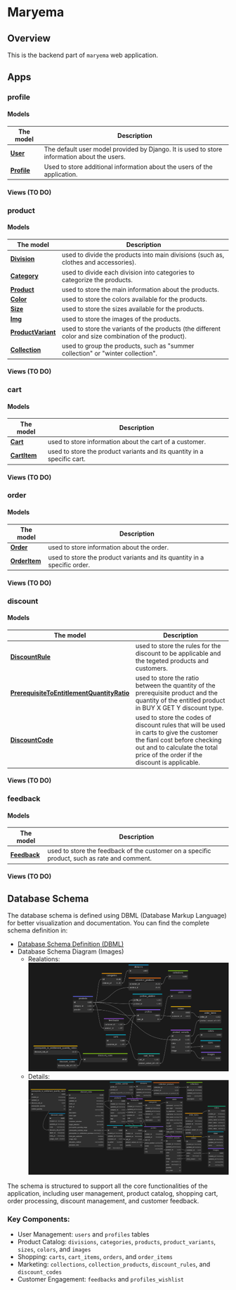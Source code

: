 # **Maryema**

## **Overview**

This is the backend part of `maryema` web application.

## **Apps**

### **profile**

#### **Models**

| The model                                                                           | Description                                                                                 |
| ----------------------------------------------------------------------------------- | ------------------------------------------------------------------------------------------- |
| **[User](https://docs.djangoproject.com/en/5.1/topics/auth/default/#user-objects)** | The default user model provided by Django. It is used to store information about the users. |
| **[Profile](/profile/models.py#10)**                                                | Used to store additional information about the users of the application.                    |

#### **Views (TO DO)**

### **product**

#### **Models**

| The model                                          | Description                                                                                           |
| -------------------------------------------------- | ----------------------------------------------------------------------------------------------------- |
| **[Division](/product/models/division.py)**        | used to divide the products into main divisions (such as, clothes and accessories).                   |
| **[Category](/product/models/category.py)**        | used to divide each division into categories to categorize the products.                              |
| **[Product](/product/models/product.py#20)**       | used to store the main information about the products.                                                |
| **[Color](/product/models/color.py#14)**           | used to store the colors available for the products.                                                  |
| **[Size](/product/models/size.py)**                | used to store the sizes available for the products.                                                   |
| **[Img](/product/models/image.py)**                | used to store the images of the products.                                                             |
| **[ProductVariant](/product/models/variant.py#7)** | used to store the variants of the products (the different color and size combination of the product). |
| **[Collection](/product/models/collection.py)**    | used to group the products, such as "summer collection" or "winter collection".                       |

#### **Views (TO DO)**

### **cart**

#### **Models**

| The model                          | Description                                                             |
| ---------------------------------- | ----------------------------------------------------------------------- |
| **[Cart](/cart/models.py#22)**     | used to store information about the cart of a customer.                 |
| **[CartItem](/cart/models.py#75)** | used to store the product variants and its quantity in a specific cart. |

#### **Views (TO DO)**

### **order**

#### **Models**

| The model                            | Description                                                              |
| ------------------------------------ | ------------------------------------------------------------------------ |
| **[Order](/order/models.py#14)**     | used to store information about the order.                               |
| **[OrderItem](/order/models.py#77)** | used to store the product variants and its quantity in a specific order. |

#### **Views (TO DO)**

### **discount**

#### **Models**

| The model                                                             | Description                                                                                                                                                                                               |
| --------------------------------------------------------------------- | --------------------------------------------------------------------------------------------------------------------------------------------------------------------------------------------------------- |
| **[DiscountRule](/discount/models.py#18)**                            | used to store the rules for the discount to be applicable and the tegeted products and customers.                                                                                                         |
| **[PrerequisiteToEntitlementQuantityRatio](/discount/models.py#238)** | used to store the ratio between the quantity of the prerequisite product and the quantity of the entitled product in BUY X GET Y discount type.                                                           |
| **[DiscountCode](/discount/models.py#300)**                           | used to store the codes of discount rules that will be used in carts to give the customer the fianl cost before checking out and to calculate the total price of the order if the discount is applicable. |

#### **Views (TO DO)**

### **feedback**

#### **Models**

| The model                              | Description                                                                                 |
| -------------------------------------- | ------------------------------------------------------------------------------------------- |
| **[Feedback](/feedback/models.py#21)** | used to store the feedback of the customer on a specific product, such as rate and comment. |

#### **Views (TO DO)**

## **Database Schema**

The database schema is defined using DBML (Database Markup Language) for better visualization and documentation. You can find the complete schema definition in:

- [Database Schema Definition (DBML)](/maryema_db.dbml)
- Database Schema Diagram (Images)
  - Realations: ![alt text](maryema_db_relations.png)
  - Details:![alt text](maryema_db_details.png)

The schema is structured to support all the core functionalities of the application, including user management, product catalog, shopping cart, order processing, discount management, and customer feedback.

### Key Components:

- User Management: `users` and `profiles` tables
- Product Catalog: `divisions`, `categories`, `products`, `product_variants`, `sizes`, `colors`, and `images`
- Shopping: `carts`, `cart_items`, `orders`, and `order_items`
- Marketing: `collections`, `collection_products`, `discount_rules`, and `discount_codes`
- Customer Engagement: `feedbacks` and `profiles_wishlist`
